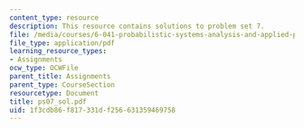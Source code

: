 ```yaml
---
content_type: resource
description: This resource contains solutions to problem set 7.
file: /media/courses/6-041-probabilistic-systems-analysis-and-applied-probability-spring-2006/1f3cdb86f817331df256631359469758_ps07_sol.pdf
file_type: application/pdf
learning_resource_types:
- Assignments
ocw_type: OCWFile
parent_title: Assignments
parent_type: CourseSection
resourcetype: Document
title: ps07_sol.pdf
uid: 1f3cdb86-f817-331d-f256-631359469758
---
```

